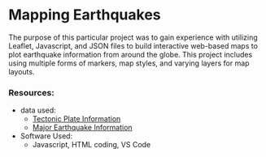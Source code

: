 # Mapping Earthquakes

The purpose of this particular project was to gain experience with utilizing Leaflet, Javascript, and JSON files to build interactive web-based maps to plot earthquake information from around the globe.  This project includes using multiple forms of markers, map styles, and varying layers for map layouts. 

###  Resources:
*  data used:
    *  [Tectonic Plate Information](https://github.com/fraxen/tectonicplates/blob/master/GeoJSON/PB2002_boundaries.json)
    *  [Major Earthquake Information](https://earthquake.usgs.gov/earthquakes/feed/v1.0/summary/4.5_week.geojson)
*  Software Used:
    *  Javascript, HTML coding, VS Code
